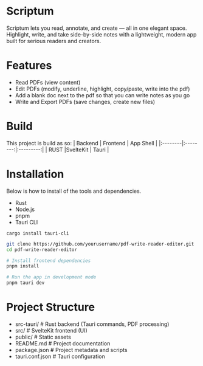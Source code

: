# Scriptum
Scriptum lets you read, annotate, and create — all in one elegant space. Highlight, write, and take side-by-side notes with a lightweight, modern app built for serious readers and creators.

# Features
* Read PDFs (view content)
* Edit PDFs (modify, underline, highlight, copy/paste, write into the pdf)
* Add a blank doc next to the pdf so that you can write notes as you go
* Write and Export PDFs (save changes, create new files)

# Build
This project is build as so:
| Backend | Frontend | App Shell |
|:--------|:--------:|:---------:|
| RUST    |SvelteKit | Tauri     |

# Installation
Below is how to install of the tools and dependencies. 
* Rust
* Node.js
* pnpm
* Tauri CLI

``` 
cargo install tauri-cli
``` 
```bash
git clone https://github.com/yourusername/pdf-write-reader-editor.git
cd pdf-write-reader-editor

# Install frontend dependencies
pnpm install

# Run the app in development mode
pnpm tauri dev

```

# Project Structure
* src-tauri/    # Rust backend (Tauri commands, PDF processing)
* src/          # SvelteKit frontend (UI)
* public/       # Static assets
* README.md     # Project documentation
* package.json  # Project metadata and scripts
* tauri.conf.json # Tauri configuration

